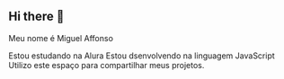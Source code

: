 ## Hi there 👋

Meu nome é Miguel Affonso

Estou estudando na Alura
Estou dsenvolvendo na linguagem JavaScript
Utilizo este espaço para compartilhar meus projetos.
